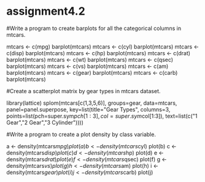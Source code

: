 # assignment4.2

#Write a program to create barplots for all the categorical columns in mtcars.

mtcars <- c(mpg)
barplot(mtcars)
mtcars <- c(cyl)
barplot(mtcars)
mtcars <- c(disp)
barplot(mtcars)
mtcars <- c(hp)
barplot(mtcars)
mtcars <- c(drat)
barplot(mtcars)
mtcars <- c(wt)
barplot(mtcars)
mtcars <- c(qsec)
barplot(mtcars)
mtcars <- c(vs)
barplot(mtcars)
mtcars <- c(am)
barplot(mtcars)
mtcars <- c(gear)
barplot(mtcars)
mtcars <- c(carb)
barplot(mtcars)


#Create a scatterplot matrix by gear types in mtcars dataset.

library(lattice)
splom(mtcars[c(1,3,5,6)], groups=gear, data=mtcars, panel=panel.superpose, key=list(title="Gear Types", columns=3, points=list(pch=super.sym$pch[1:3], col=super.sym$col[1:3]), text=list(c("1 Gear","2 Gear","3 Cylinder"))))

#Write a program to create a plot density by class variable.

a <- density(mtcars$mpg) plot(a)
b <- density(mtcars$cyl) plot(b)
c <- density(mtcars$disp) plot(c)
d <- density(mtcars$hp) plot(d)
e <- density(mtcars$drat) plot(e)
f <- density(mtcars$qsec) plot(f)
g <- density(mtcars$vs) plot(g)
h <- density(mtcars$am) plot(h)
i <- density(mtcars$gear) plot(i)
j <- density(mtcars$carb) plot(j)

